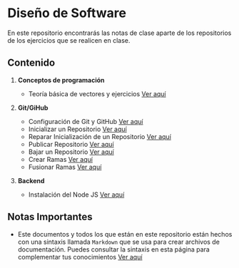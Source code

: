 # Diseño de Software

En este repositorio encontrarás las notas de clase aparte de los repositorios de los ejercicios que se realicen en clase.

## Contenido
1. **Conceptos de programación**
    - Teoría básica de vectores y ejercicios [Ver aquí](./1-teoria-vectores.md)

2. **Git/GiHub**
    - Configuración de Git y GitHub [Ver aquí](./2-configuracion-git.md)
    - Inicializar un Repositorio [Ver aquí](./3-inicializar-repositorio.md)
    - Reparar Inicialización de un Repositorio [Ver aquí](./3-reparar-error-inicializacion.md)
    - Publicar Repositorio [Ver aquí](./3-publicar-repositorio.md)
    - Bajar un Repositorio [Ver aquí](./3-bajar-repositorio.md)
    - Crear Ramas [Ver aquí](./3-crear-ramas.md)
    - Fusionar Ramas [Ver aquí](./3-fusionar-ramas.md)

3. **Backend**
    - Instalación del Node JS [Ver aquí](./3-instalar-NPM.md)

## Notas Importantes
- Este documentos y todos los que están en este repositorio están hechos con una sintaxis llamada `Markdown` que se usa para crear archivos de documentación. Puedes consultar la sintaxis en esta página para complementar tus conocimientos [Ver aquí](https://markdown.es/sintaxis-markdown/)

